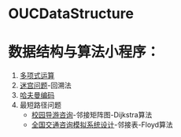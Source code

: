 # OUCDataStructure

# 数据结构与算法小程序：
1. [多项式运算](./多项式乘法问题)
2. [迷宫问题](./迷宫的求解)-回溯法
3. [哈夫曼编码](./Huffman树及Huffman编码的算法实现)
4. 最短路径问题
    + [校园导游咨询](./校园导游咨询)-邻接矩阵图-Dijkstra算法
    + [全国交通咨询模拟系统设计](./TrafficAdvisoryServices)-邻接表-Floyd算法